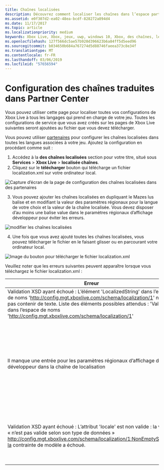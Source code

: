 ```yaml
---
title: Chaînes localisées
description: Découvrez comment localiser les chaînes dans l’espace partenaires
ms.assetid: e0f307d2-ea02-48ea-bcdf-828272a894d4
ms.date: 11/17/2017
ms.topic: article
ms.localizationpriority: medium
keywords: Xbox Live, Xbox, jeux, uwp, windows 10, Xbox, des chaînes, les partenaires localisées
ms.openlocfilehash: 127f566dc5ae57b920d396623b6a84ff5d5eed96
ms.sourcegitcommit: b034650b684a767274d5d88746faeea373c8e34f
ms.translationtype: MT
ms.contentlocale: fr-FR
ms.lasthandoff: 03/06/2019
ms.locfileid: "57656594"
---
```

# <a name="configuring-localized-strings-in-partner-center"></a>Configuration des chaînes traduites dans Partner Center

Vous pouvez utiliser cette page pour localiser toutes vos configurations de Xbox Live à tous les langages qui prend en charge de votre jeu. Toutes les configurations de service que vous avez créés sur les pages de Xbox Live suivantes seront ajoutées au fichier que vous devez télécharger.

Vous pouvez utiliser [partenaires](https://partner.microsoft.com/dashboard) pour configurer les chaînes localisées dans toutes les langues associées à votre jeu. Ajoutez la configuration en procédant comme suit :

1. Accédez à la **des chaînes localisées** section pour votre titre, situé sous **Services** > **Xbox Live** > **localisée chaînes**.
2. Cliquez sur le **télécharger** bouton qui télécharge un fichier localization.xml sur votre ordinateur local.

![Capture d’écran de la page de configuration des chaînes localisées dans des partenaires](../../images/dev-center/localized-strings/localized-strings-1.png)

3. Vous pouvez ajouter les chaînes localisées en dupliquant le <Value locale="en-US">Mazes lus</Value> balise et en modifiant la valeur des paramètres régionaux pour la langue de votre choix et la valeur de la chaîne localisée. Vous devez disposer d’au moins une balise value dans le paramètres régionaux d’affichage développeur pour éviter les erreurs.

![modifier les chaînes localisées](../../images/dev-center/localized-strings/localized-strings.gif)

4. Une fois que vous avez ajouté toutes les chaînes localisées, vous pouvez télécharger le fichier en le faisant glisser ou en parcourant votre ordinateur local.

![Image du bouton pour télécharger le fichier localization.xml](../../images/dev-center/localized-strings/localized-strings-2.png)

Veuillez noter que les erreurs suivantes peuvent apparaître lorsque vous téléchargez le fichier localization.xml :

| Erreur | Raison |
|---------------------------|-------------|
| Validation XSD ayant échoué : L’élément 'LocalizedString' dans l’espace de noms 'http://config.mgt.xboxlive.com/schema/localization/1' ne peut pas contenir de texte. Liste des éléments possibles attendus : 'Value' dans l’espace de noms 'http://config.mgt.xboxlive.com/schema/localization/1' | Cela se produit lorsque le document XML est incorrect |
| Il manque une entrée pour les paramètres régionaux d’affichage de développeur dans la chaîne de localisation | Cela se produit lorsqu’une chaîne localisée il manque une entrée dont les paramètres régionaux ne correspond pas aux paramètres régionaux d’affichage de développement |
| Validation XSD ayant échoué : L’attribut 'locale' est non valide : la valeur ' « n’est pas valide selon son type de données » http://config.mgt.xboxlive.com/schema/localization/1:NonEmptyString»-la contrainte de modèle a échoué. | Cela se produit lorsqu’une chaîne localisée il manque la valeur de paramètres régionaux dans le <Value> tag|
